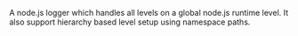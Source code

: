 A node.js logger which handles all levels on a global node.js runtime level. It also support hierarchy based level setup using namespace paths.

